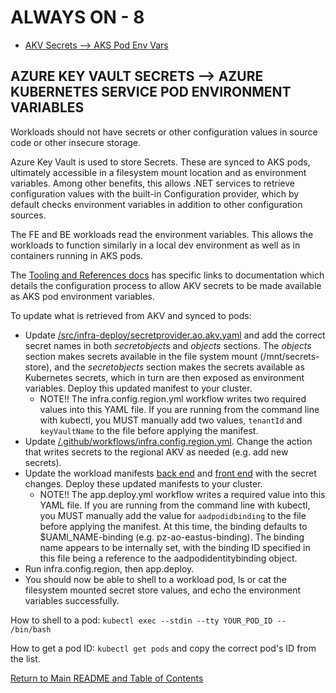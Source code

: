 # ALWAYS ON - 8

<!-- TOC -->
- [AKV Secrets --> AKS Pod Env Vars](#azure-key-vault-secrets----azure-kubernetes-service-pod-environment-variables)
<!-- /TOC -->

## AZURE KEY VAULT SECRETS --> AZURE KUBERNETES SERVICE POD ENVIRONMENT VARIABLES

Workloads should not have secrets or other configuration values in source code or other insecure storage.

Azure Key Vault is used to store Secrets. These are synced to AKS pods, ultimately accessible in a filesystem mount location and as environment variables. Among other benefits, this allows .NET services to retrieve configuration values with the built-in Configuration provider, which by default checks environment variables in addition to other configuration sources.

The FE and BE workloads read the environment variables. This allows the workloads to function similarly in a local dev environment as well as in containers running in AKS pods.

The [Tooling and References docs](04.tooling-refs.md) has specific links to documentation which details the configuration process to allow AKV secrets to be made available as AKS pod environment variables.

To update what is retrieved from AKV and synced to pods:

- Update [/src/infra-deploy/secretprovider.ao.akv.yaml](src/infra-deploy/aks/secretprovider.ao.akv.yaml) and add the correct secret names in both _secretobjects_ and _objects_ sections. The _objects_ section makes secrets available in the file system mount (/mnt/secrets-store), and the _secretobjects_ section makes the secrets available as Kubernetes secrets, which in turn are then exposed as environment variables. Deploy this updated manifest to your cluster.
  - NOTE!! The infra.config.region.yml workflow writes two required values into this YAML file. If you are running from the command line with kubectl, you MUST manually add two values, `tenantId` and `keyVaultName` to the file before applying the manifest.
- Update [/.github/workflows/infra.config.region.yml](/.github/workflows/infra.config.region.yml). Change the action that writes secrets to the regional AKV as needed (e.g. add new secrets).
- Update the workload manifests [back end](/src/workload-deploy/aks/ao.be.yaml) and [front end](/src/workload-deploy/aks/ao.fe.yaml) with the secret changes. Deploy these updated manifests to your cluster.
  - NOTE!! The app.deploy.yml workflow writes a required value into this YAML file. If you are running from the command line with kubectl, you MUST manually add the value for `aadpodidbinding` to the file before applying the manifest. At this time, the binding defaults to $UAMI_NAME-binding (e.g. pz-ao-eastus-binding). The binding name appears to be internally set, with the binding ID specified in this file being a reference to the aadpodidentitybinding object.
- Run infra.config.region, then app.deploy.
- You should now be able to shell to a workload pod, ls or cat the filesystem mounted secret store values, and echo the environment variables successfully.

How to shell to a pod:
`kubectl exec --stdin --tty YOUR_POD_ID -- /bin/bash`

How to get a pod ID:
`kubectl get pods`
and copy the correct pod's ID from the list.

[Return to Main README and Table of Contents](../../README.md)